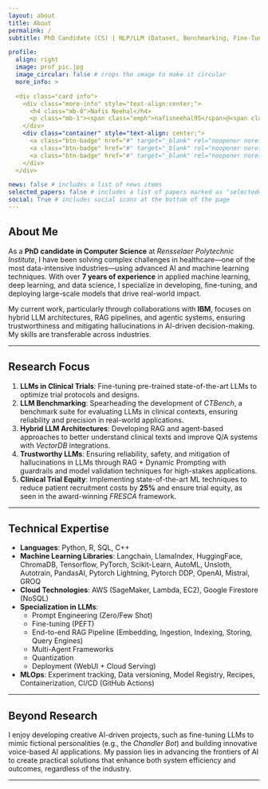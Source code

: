 ```yaml
---
layout: about
title: About
permalink: /
subtitle: PhD Candidate (CS) | NLP/LLM (Dataset, Benchmarking, Fine-Tuning, Deploy, Evaluate, RAG) | Applied ML

profile:
  align: right
  image: prof_pic.jpg
  image_circular: false # crops the image to make it circular
  more_info: >

  <div class="card info">
    <div class="more-info" style="text-align:center;"> 
      <h4 class="mb-0">Nafis Neehal</h4> 
      <p class="mb-1"><span class="emph">nafisneehal95</span>@<span class="emph">gmail</span>.<span class="emph">com</span></p> 
    </div>
    <div class="container" style="text-align: center;"> 
      <a class="btn-badge" href="#" target="_blank" rel="noopener noreferrer">Resume</a> 
      <a class="btn-badge" href="#" target="_blank" rel="noopener noreferrer">CV</a> 
      <a class="btn-badge" href="#" target="_blank" rel="noopener noreferrer">Google Scholar</a> 
    </div>
  </div>

news: false # includes a list of news items
selected_papers: false # includes a list of papers marked as "selected={true}"
social: True # includes social icons at the bottom of the page
---
```


## About Me

As a **PhD candidate in Computer Science** at *Rensselaer Polytechnic Institute*, I have been solving complex challenges in healthcare—one of the most data-intensive industries—using advanced AI and machine learning techniques. With over **7 years of experience** in applied machine learning, deep learning, and data science, I specialize in developing, fine-tuning, and deploying large-scale models that drive real-world impact. 

My current work, particularly through collaborations with **IBM**, focuses on hybrid LLM architectures, RAG pipelines, and agentic systems, ensuring trustworthiness and mitigating hallucinations in AI-driven decision-making. My skills are transferable across industries.

---

## Research Focus

1. **LLMs in Clinical Trials**: Fine-tuning pre-trained state-of-the-art LLMs to optimize trial protocols and designs.
2. **LLM Benchmarking**: Spearheading the development of *CTBench*, a benchmark suite for evaluating LLMs in clinical contexts, ensuring reliability and precision in real-world applications.
3. **Hybrid LLM Architectures**: Developing RAG and agent-based approaches to better understand clinical texts and improve Q/A systems with *VectorDB* integrations.
4. **Trustworthy LLMs**: Ensuring reliability, safety, and mitigation of hallucinations in LLMs through RAG + Dynamic Prompting with guardrails and model validation techniques for high-stakes applications.
5. **Clinical Trial Equity**: Implementing state-of-the-art ML techniques to reduce patient recruitment costs by **25%** and ensure trial equity, as seen in the award-winning *FRESCA* framework.

---

## Technical Expertise

- **Languages**: Python, R, SQL, C++
- **Machine Learning Libraries**: Langchain, LlamaIndex, HuggingFace, ChromaDB, Tensorflow, PyTorch, Scikit-Learn, AutoML, Unsloth, Autotrain, PandasAI, Pytorch Lightning, Pytorch DDP, OpenAI, Mistral, GROQ
- **Cloud Technologies**: AWS (SageMaker, Lambda, EC2), Google Firestore (NoSQL)
- **Specialization in LLMs**:
  - Prompt Engineering (Zero/Few Shot)
  - Fine-tuning (PEFT)
  - End-to-end RAG Pipeline (Embedding, Ingestion, Indexing, Storing, Query Engines)
  - Multi-Agent Frameworks
  - Quantization
  - Deployment (WebUI + Cloud Serving)
- **MLOps**: Experiment tracking, Data versioning, Model Registry, Recipes, Containerization, CI/CD (GitHub Actions)

---

## Beyond Research

I enjoy developing creative AI-driven projects, such as fine-tuning LLMs to mimic fictional personalities (e.g., the *Chandler Bot*) and building innovative voice-based AI applications. My passion lies in advancing the frontiers of AI to create practical solutions that enhance both system efficiency and outcomes, regardless of the industry.

--- 


<!-- Write your biography here. Tell the world about yourself. Link to your favorite [subreddit](http://reddit.com). You can put a picture in, too. The code is already in, just name your picture `prof_pic.jpg` and put it in the `img/` folder.

Put your address / P.O. box / other info right below your picture. You can also disable any of these elements by editing `profile` property of the YAML header of your `_pages/about.md`. Edit `_bibliography/papers.bib` and Jekyll will render your [publications page](/al-folio/publications/) automatically.

Link to your social media connections, too. This theme is set up to use [Font Awesome icons](https://fontawesome.com/) and [Academicons](https://jpswalsh.github.io/academicons/), like the ones below. Add your Facebook, Twitter, LinkedIn, Google Scholar, or just disable all of them. -->
